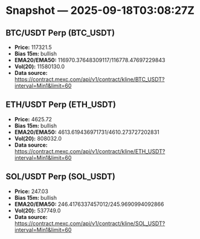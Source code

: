 # Snapshot — 2025-09-18T03:08:27Z

## BTC/USDT Perp (BTC_USDT)
- **Price:** 117321.5
- **Bias 15m:** bullish
- **EMA20/EMA50:** 116970.37648309117/116778.47697229843
- **Vol(20):** 11580130.0
- **Data source:** https://contract.mexc.com/api/v1/contract/kline/BTC_USDT?interval=Min1&limit=60

## ETH/USDT Perp (ETH_USDT)
- **Price:** 4625.72
- **Bias 15m:** bullish
- **EMA20/EMA50:** 4613.619436971731/4610.273727202831
- **Vol(20):** 808032.0
- **Data source:** https://contract.mexc.com/api/v1/contract/kline/ETH_USDT?interval=Min1&limit=60

## SOL/USDT Perp (SOL_USDT)
- **Price:** 247.03
- **Bias 15m:** bullish
- **EMA20/EMA50:** 246.4176337457012/245.9690994092866
- **Vol(20):** 537749.0
- **Data source:** https://contract.mexc.com/api/v1/contract/kline/SOL_USDT?interval=Min1&limit=60
